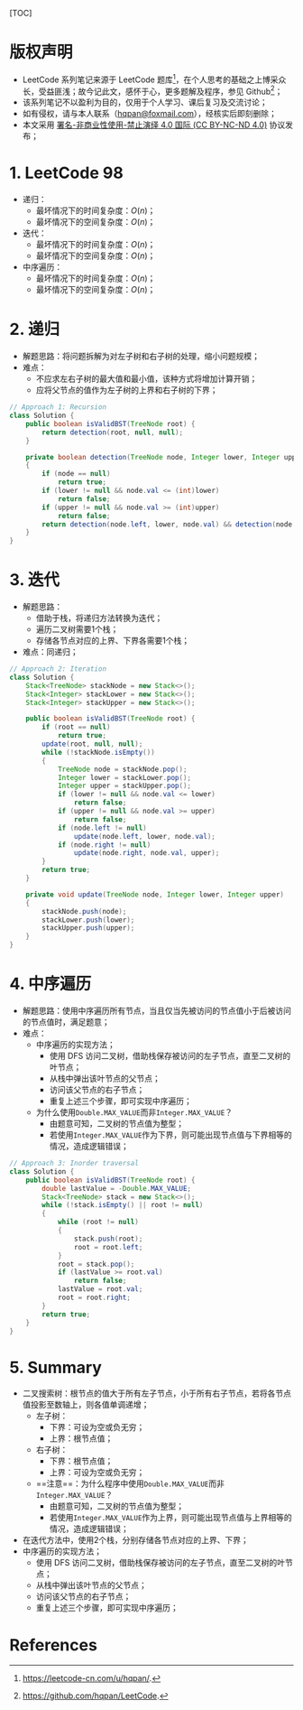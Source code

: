 [TOC]

# 版权声明
- LeetCode 系列笔记来源于 LeetCode 题库[^1]，在个人思考的基础之上博采众长，受益匪浅；故今记此文，感怀于心，更多题解及程序，参见 Github[^2]；
- 该系列笔记不以盈利为目的，仅用于个人学习、课后复习及交流讨论；
- 如有侵权，请与本人联系（hqpan@foxmail.com），经核实后即刻删除；
- 本文采用 [署名-非商业性使用-禁止演绎 4.0 国际 (CC BY-NC-ND 4.0)](https://creativecommons.org/licenses/by-nc-nd/4.0/deed.zh) 协议发布；


# 1. LeetCode 98
- 递归：
  - 最坏情况下的时间复杂度：$O(n)$；
  - 最坏情况下的空间复杂度：$O(n)$；
- 迭代：
  - 最坏情况下的时间复杂度：$O(n)$；
  - 最坏情况下的空间复杂度：$O(n)$；
- 中序遍历：
  - 最坏情况下的时间复杂度：$O(n)$；
  - 最坏情况下的空间复杂度：$O(n)$；

# 2. 递归
- 解题思路：将问题拆解为对左子树和右子树的处理，缩小问题规模；
- 难点：
  - 不应求左右子树的最大值和最小值，该种方式将增加计算开销；
  - 应将父节点的值作为左子树的上界和右子树的下界；

```java
// Approach 1: Recursion
class Solution {
    public boolean isValidBST(TreeNode root) {
        return detection(root, null, null);
    }

    private boolean detection(TreeNode node, Integer lower, Integer upper)
    {
        if (node == null)
            return true;
        if (lower != null && node.val <= (int)lower)
            return false;
        if (upper != null && node.val >= (int)upper)
            return false;
        return detection(node.left, lower, node.val) && detection(node.right, node.val, upper);
    }
}
```

# 3. 迭代
- 解题思路：
  - 借助于栈，将递归方法转换为迭代；
  - 遍历二叉树需要1个栈；
  - 存储各节点对应的上界、下界各需要1个栈；
- 难点：同递归；

```java
// Approach 2: Iteration
class Solution {
    Stack<TreeNode> stackNode = new Stack<>();
    Stack<Integer> stackLower = new Stack<>();
    Stack<Integer> stackUpper = new Stack<>();

    public boolean isValidBST(TreeNode root) {
        if (root == null)
            return true;
        update(root, null, null);
        while (!stackNode.isEmpty())
        {
            TreeNode node = stackNode.pop();
            Integer lower = stackLower.pop();
            Integer upper = stackUpper.pop();
            if (lower != null && node.val <= lower)
                return false;
            if (upper != null && node.val >= upper)
                return false;
            if (node.left != null)
                update(node.left, lower, node.val);
            if (node.right != null)
                update(node.right, node.val, upper);
        }
        return true;
    }

    private void update(TreeNode node, Integer lower, Integer upper)
    {
        stackNode.push(node);
        stackLower.push(lower);
        stackUpper.push(upper);
    }
}
```

# 4. 中序遍历
- 解题思路：使用中序遍历所有节点，当且仅当先被访问的节点值小于后被访问的节点值时，满足题意；
- 难点：
  - 中序遍历的实现方法；
	  - 使用 DFS 访问二叉树，借助栈保存被访问的左子节点，直至二叉树的叶节点；
	  - 从栈中弹出该叶节点的父节点；
	  - 访问该父节点的右子节点；
	  - 重复上述三个步骤，即可实现中序遍历；
  - 为什么使用`Double.MAX_VALUE`而非`Integer.MAX_VALUE`？
    - 由题意可知，二叉树的节点值为整型；
    - 若使用`Integer.MAX_VALUE`作为下界，则可能出现节点值与下界相等的情况，造成逻辑错误；
```java
// Approach 3: Inorder traversal
class Solution {
    public boolean isValidBST(TreeNode root) {
        double lastValue = -Double.MAX_VALUE;
        Stack<TreeNode> stack = new Stack<>();
        while (!stack.isEmpty() || root != null)
        {
            while (root != null)
            {
                stack.push(root);
                root = root.left;
            }
            root = stack.pop();
            if (lastValue >= root.val)
                return false;
            lastValue = root.val;
            root = root.right;
        }
        return true;
    }
}
```

# 5. Summary

- 二叉搜索树：根节点的值大于所有左子节点，小于所有右子节点，若将各节点值投影至数轴上，则各值单调递增；
  - 左子树：
    - 下界：可设为空或负无穷；
    - 上界：根节点值；
  - 右子树：
    - 下界：根节点值；
    - 上界：可设为空或负无穷；
  - ==注意==：为什么程序中使用`Double.MAX_VALUE`而非`Integer.MAX_VALUE`？
    - 由题意可知，二叉树的节点值为整型；
    - 若使用`Integer.MAX_VALUE`作为上界，则可能出现节点值与上界相等的情况，造成逻辑错误；
- 在迭代方法中，使用2个栈，分别存储各节点对应的上界、下界；
- 中序遍历的实现方法；
  - 使用 DFS 访问二叉树，借助栈保存被访问的左子节点，直至二叉树的叶节点；
  - 从栈中弹出该叶节点的父节点；
  - 访问该父节点的右子节点；
  - 重复上述三个步骤，即可实现中序遍历；

# References

[^1]: https://leetcode-cn.com/u/hqpan/.
[^2]: https://github.com/hqpan/LeetCode.